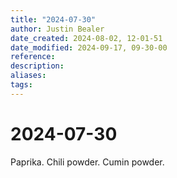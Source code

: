 ```yaml
---
title: "2024-07-30"
author: Justin Bealer
date_created: 2024-08-02, 12-01-51
date_modified: 2024-09-17, 09-30-00
reference: 
description: 
aliases: 
tags: 
---
```

# 2024-07-30
Paprika.
Chili powder.
Cumin powder.
